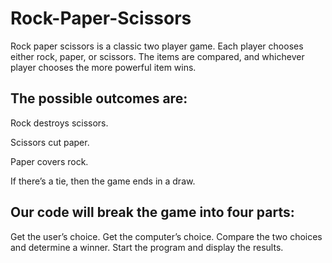 # Rock-Paper-Scissors

Rock paper scissors is a classic two player game. Each player chooses either rock, paper, or scissors. The items are compared, and whichever player chooses the more powerful item wins.

## The possible outcomes are:

Rock destroys scissors.

Scissors cut paper.

Paper covers rock.

If there’s a tie, then the game ends in a draw.


## Our code will break the game into four parts:

Get the user’s choice.
Get the computer’s choice.
Compare the two choices and determine a winner.
Start the program and display the results.
